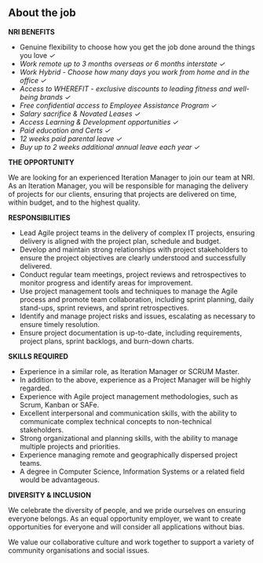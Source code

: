 ## About the job

**NRI BENEFITS**

- Genuine flexibility to choose how you get the job done around the things you love *✓*
- *Work remote up to 3 months overseas or 6 months interstate ✓*
- *Work Hybrid - Choose how many days you work from home and in the office ✓*
- *Access to WHEREFIT - exclusive discounts to leading fitness and well-being brands ✓*
- *Free confidential access to Employee Assistance Program ✓*
- *Salary sacrifice & Novated Leases ✓*
- *Access Learning & Development opportunities ✓*
- *Paid education and Certs ✓*
- *12 weeks paid parental leave ✓*
- *Buy up to 2 weeks additional annual leave each year ✓*

**THE OPPORTUNITY**

We are looking for an experienced Iteration Manager to join our team at NRI. As an Iteration Manager, you will be responsible for managing the delivery of projects for our clients, ensuring that projects are delivered on time, within budget, and to the highest quality.

**RESPONSIBILITIES**

- Lead Agile project teams in the delivery of complex IT projects, ensuring delivery is aligned with the project plan, schedule and budget.
- Develop and maintain strong relationships with project stakeholders to ensure the project objectives are clearly understood and successfully delivered.
- Conduct regular team meetings, project reviews and retrospectives to monitor progress and identify areas for improvement.
- Use project management tools and techniques to manage the Agile process and promote team collaboration, including sprint planning, daily stand-ups, sprint reviews, and sprint retrospectives.
- Identify and manage project risks and issues, escalating as necessary to ensure timely resolution.
- Ensure project documentation is up-to-date, including requirements, project plans, sprint backlogs, and burn-down charts.

**SKILLS REQUIRED**

- Experience in a similar role, as Iteration Manager or SCRUM Master.
- In addition to the above, experience as a Project Manager will be highly regarded.
- Experience with Agile project management methodologies, such as Scrum, Kanban or SAFe.
- Excellent interpersonal and communication skills, with the ability to communicate complex technical concepts to non-technical stakeholders.
- Strong organizational and planning skills, with the ability to manage multiple projects and priorities.
- Experience managing remote and geographically dispersed project teams.
- A degree in Computer Science, Information Systems or a related field would be advantageous.

**DIVERSITY & INCLUSION**

We celebrate the diversity of people, and we pride ourselves on ensuring everyone belongs. As an equal opportunity employer, we want to create opportunities for everyone and will consider all applications without bias.

We value our collaborative culture and work together to support a variety of community organisations and social issues.